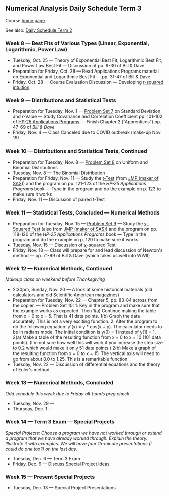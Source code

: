## Numerical Analysis Daily Schedule Term 3

Course [home page](./)

See also: [Daily Schedule Term 2](./daily_schedule_term_2.html)

### Week 8 &mdash; Best Fits of Various Types (Linear, Exponential, Logarithmic, Power Law)

* Tuesday, Oct. 25 &mdash; Theory of Exponential Best Fit, Logarithmic Best Fit, and Power Law Best Fit &mdash; Discussion of pp. 9-30 of Bill &amp; Dave 
* Preparation for Friday, Oct. 28 &mdash; Read Applications Programs material on Exponential and Logarithmic Best Fit &mdash; pp. 31-47 of Bill &amp; Dave
* Friday, Oct. 28 &mdash; Course Evaluation Discussion &mdash; Developing [r-squared intuition](./resources/RSquaredIntuition.pdf)

### Week 9 &mdash; Distributions and Statistical Tests

* Preparation for Tuesday, Nov. 1 &mdash; [Problem Set 7](./assignments/PS07.nb.pdf) on Standard Deviation and *r*-Value &mdash; Study Covariance and Correlation Coefficient pp. 101-102 of [HP-25 Applications Programs](./resources/HP25-ApplicationsPrograms-Chapter6.pdf) &mdash; Finish Chapter 2 (&ldquo;Apprentices&rdquo;) pp. 47-69 of *Bill &amp; Dave*
* Friday, Nov. 4 &mdash; Class Canceled due to COVID outbreak (make-up Nov. 19)

### Week 10 &mdash; Distributions and Statistical Tests, Continued

* Preparation for Tuesday, Nov. 8 &mdash; [Problem Set 8](./assignments/PS08.nb.pdf) on Uniform and Binomial Distributions
* Tuesday, Nov. 8 &mdash; The Binomial Distribution
* Preparation for Friday, Nov. 11 &mdash; Study the [t-Test](./resources/StatisticalTests-t-Test.pdf) (from [JMP (maker of SAS)](https://www.jmp.com/en_us/statistics-knowledge-portal/t-test.html)) and the program on pp. 121-123 of the *HP-25 Applications Programs* book &mdash; Type in the program and do the example on p. 123 to make sure it works
* Friday, Nov. 11 &mdash; Discussion of paired t-Test

### Week 11 &mdash; Statistical Tests, Concluded &mdash; Numerical Methods

* Preparation for Tuesday, Nov. 15 &mdash; [Problem Set 9](./assignments/PS09.nb.pdf) &mdash; Study the [&chi;-Squared Test](./resources/StatisticalTests-ChiSquared.pdf) (also from [JMP (maker of SAS)](https://www.jmp.com/en_us/statistics-knowledge-portal/chi-square-test.html)) and the program on pp. 118-120 of the *HP-25 Applications Programs* book &mdash; Type in the program and do the example on p. 120 to make sure it works
* Tuesday, Nov. 15 &mdash; Discussion of &chi;-squared Test
* Friday, Nov. 18 &mdash; Class will prepare for and lead discussion of Newton's method &mdash; pp. 71-99 of Bill &amp; Dave (which takes us well into WWII)

### Week 12 &mdash; Numerical Methods, Continued

*Makeup class on weekend before Thanksgiving*

* 2:30pm, Sunday, Nov. 20 &mdash; A look at some historical materials (old calculators and old Scientific American magazines)
* Preparation for Tuesday, Nov. 22 &mdash; Chapter 5, pp. 83-84 across from the copier. &mdash; Problem Set 10: 1. Key in the program and make sure that the example works as expected. Then 1(a) Continue making the table from x = 0 to x = 5. That is 41 data points. 1(b) Graph the data accurately. This is not a very exciting function. 2. Alter the program to do the following equation: y'(x) = y * cos(x + y). The calculator needs to be in radians mode. The initial condition is y(0) = 1 instead of y(1) = 1. 2(a) Make a table of the resulting function from x = 0 to x = 10 (101 data points). (I'm not sure how well this will work if you increase the step size to 0.2 which would make it only 51 data points.) 2(b) Make a graph of the resulting function from x = 0 to x = 15. The vertical axis will need to go from about 0.0 to 1.25. This is a remarkable function.
* Tuesday, Nov. 22 &mdash; Discussion of differential equations and the theory of Euler's method.

### Week 13 &mdash; Numerical Methods, Concluded

*Odd schedule this week due to Friday all-hands preg check*

* Tuesday, Nov. 29 &mdash;
* Thursday, Dec. 1 &mdash; 

### Week 14 &mdash; Term 3 Exam &mdash; Special Projects

*Special Projects: Choose a program we have not worked through or extend a program that we have already worked through. Explain the theory. Illustrate it with examples. We will have four 15-minute presentations (I could do one too?) on the last day.*

* Tuesday, Dec. 6 &mdash; Term 3 Exam
* Friday, Dec. 9 &mdash; Discuss Special Project Ideas

### Week 15 &mdash; Present Special Projects

* Tuesday, Dec. 13 &mdash; Special Project Presentations
